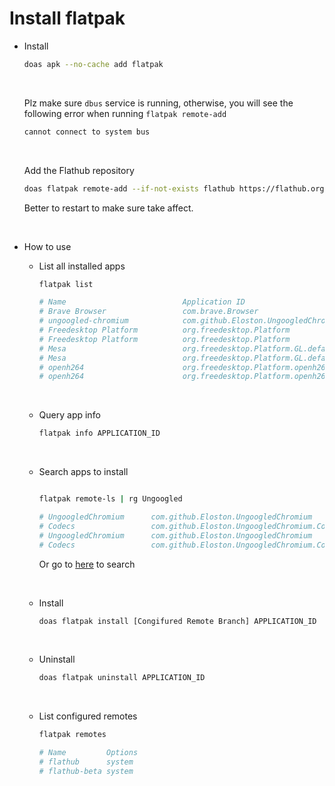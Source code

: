 # Install flatpak

- Install

    ```bash
    doas apk --no-cache add flatpak
    ```

    </br>


    Plz make sure `dbus` service is running, otherwise, you will see the following
    error when running `flatpak remote-add`

    ```bash
    cannot connect to system bus
    ```

    </br>

    Add the Flathub repository

    ```bash
    doas flatpak remote-add --if-not-exists flathub https://flathub.org/repo/flathub.flatpakrepo
    ```

    Better to restart to make sure take affect.

    </br>


- How to use

    - List all installed apps

        ```bash
        flatpak list

        # Name                          Application ID                                Version                Branch          Origin               Installation
        # Brave Browser                 com.brave.Browser                             1.47.99                beta            flathub-beta         system
        # ungoogled-chromium            com.github.Eloston.UngoogledChromium          88.0.4324.183          beta            flathub-beta         system
        # Freedesktop Platform          org.freedesktop.Platform                      20.08.21               20.08           flathub              system
        # Freedesktop Platform          org.freedesktop.Platform                      22.08.3                22.08           flathub              system
        # Mesa                          org.freedesktop.Platform.GL.default           21.1.8                 20.08           flathub              system
        # Mesa                          org.freedesktop.Platform.GL.default           22.1.7                 22.08           flathub              system
        # openh264                      org.freedesktop.Platform.openh264             2.1.0                  2.0             flathub              system
        # openh264                      org.freedesktop.Platform.openh264             2.1.0                  2.2.0           flathub              system
        ```

        </br>

    - Query app info

        ```bash
        flatpak info APPLICATION_ID
        ```

        </br>

    - Search apps to install

        ```bash

        flatpak remote-ls | rg Ungoogled

        # UngoogledChromium      com.github.Eloston.UngoogledChromium           stable  x86_64  flathub
        # Codecs                 com.github.Eloston.UngoogledChromium.Codecs    stable  x86_64  flathub
        # UngoogledChromium      com.github.Eloston.UngoogledChromium           beta    x86_64  flathub-beta
        # Codecs                 com.github.Eloston.UngoogledChromium.Codecs    beta    x86_64  flathub-beta
        ```

        Or go to [here](https://flathub.org/home) to search

        </br>

    - Install

        ```bash
        doas flatpak install [Congifured Remote Branch] APPLICATION_ID
        ```

        </br>

    - Uninstall

        ```bash
        doas flatpak uninstall APPLICATION_ID
        ```

        </br>

    - List configured remotes

        ```bash
        flatpak remotes

        # Name         Options
        # flathub      system
        # flathub-beta system
        ```

        </br>



